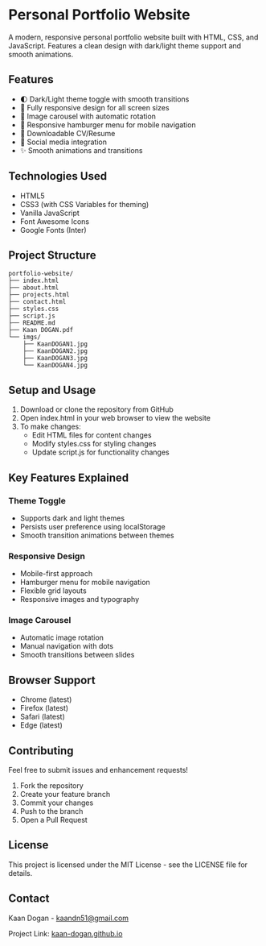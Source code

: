 # Personal Portfolio Website

A modern, responsive personal portfolio website built with HTML, CSS, and JavaScript. Features a clean design with dark/light theme support and smooth animations.

## Features

- 🌓 Dark/Light theme toggle with smooth transitions
- 📱 Fully responsive design for all screen sizes
- 🎠 Image carousel with automatic rotation
- 🍔 Responsive hamburger menu for mobile navigation
- 📄 Downloadable CV/Resume
- 🔗 Social media integration
- ✨ Smooth animations and transitions

## Technologies Used

- HTML5
- CSS3 (with CSS Variables for theming)
- Vanilla JavaScript
- Font Awesome Icons
- Google Fonts (Inter)

## Project Structure

    portfolio-website/
    ├── index.html
    ├── about.html
    ├── projects.html
    ├── contact.html
    ├── styles.css
    ├── script.js
    ├── README.md
    ├── Kaan DOGAN.pdf
    └── imgs/
        ├── KaanDOGAN1.jpg
        ├── KaanDOGAN2.jpg
        ├── KaanDOGAN3.jpg
        └── KaanDOGAN4.jpg

## Setup and Usage

1. Download or clone the repository from GitHub
2. Open index.html in your web browser to view the website
3. To make changes:
   - Edit HTML files for content changes
   - Modify styles.css for styling changes
   - Update script.js for functionality changes

## Key Features Explained

### Theme Toggle
- Supports dark and light themes
- Persists user preference using localStorage
- Smooth transition animations between themes

### Responsive Design
- Mobile-first approach
- Hamburger menu for mobile navigation
- Flexible grid layouts
- Responsive images and typography

### Image Carousel
- Automatic image rotation
- Manual navigation with dots
- Smooth transitions between slides

## Browser Support

- Chrome (latest)
- Firefox (latest)
- Safari (latest)
- Edge (latest)

## Contributing

Feel free to submit issues and enhancement requests!

1. Fork the repository
2. Create your feature branch
3. Commit your changes
4. Push to the branch
5. Open a Pull Request

## License

This project is licensed under the MIT License - see the LICENSE file for details.

## Contact

Kaan Dogan - [kaandn51@gmail.com](mailto:kaandn51@gmail.com)

Project Link: [kaan-dogan.github.io](kaan-dogan.github.io) 
